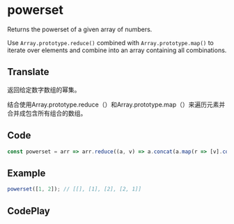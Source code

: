 # powerset

Returns the powerset of a given array of numbers.

Use `Array.prototype.reduce()` combined with `Array.prototype.map()` to iterate over elements and combine into an array containing all combinations.

## Translate

返回给定数字数组的幂集。

结合使用Array.prototype.reduce（）和Array.prototype.map（）来遍历元素并合并成包含所有组合的数组。

## Code

```js
const powerset = arr => arr.reduce((a, v) => a.concat(a.map(r => [v].concat(r))), [[]]);
```

## Example

```js
powerset([1, 2]); // [[], [1], [2], [2, 1]]
```

## CodePlay

<template>
  <code-play codeplay-id="" />
</template>
